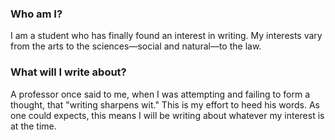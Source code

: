 ### Who am I?
I am a student who has finally found an interest in writing. My interests vary from the arts to the sciences—social and natural—to the law.

### What will I write about?
A professor once said to me, when I was attempting and failing to form a thought, that "writing sharpens wit." This is my effort to heed his words. As one could expects, this means I will be writing about whatever my interest is at the time.
